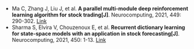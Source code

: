 * Ma C, Zhang J, Liu J, et al. <b>A parallel multi-module deep reinforcement learning algorithm for stock trading[J]</b>. Neurocomputing, 2021, 449: 290-302. [Link](https://www.sciencedirect.com/science/article/pii/S0925231221005233)
* Sharma S, Elvira V, Chouzenoux E, et al. <b>Recurrent dictionary learning for state-space models with an application in stock forecasting[J]</b>. Neurocomputing, 2021, 450: 1-13. [Link](https://www.sciencedirect.com/science/article/pii/S0925231221005038)